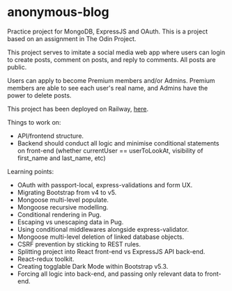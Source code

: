 # anonymous-blog

Practice project for MongoDB, ExpressJS and OAuth. This is a project based on an assignment in The Odin Project.

This project serves to imitate a social media web app where users can login to create posts, comment on posts, and reply to comments. All posts are public.

Users can apply to become Premium members and/or Admins. Premium members are able to see each user's real name, and Admins have the power to delete posts.

This project has been deployed on Railway, [here](http://anonymous-blog-production.up.railway.app).
<br/>

Things to work on:

- API/frontend structure.
- Backend should conduct all logic and minimise conditional statements on front-end (whether currentUser == userToLookAt, visibility of first_name and last_name, etc)

Learning points:

- OAuth with passport-local, express-validations and form UX.
- Migrating Bootstrap from v4 to v5.
- Mongoose multi-level populate.
- Mongoose recursive modelling.
- Conditional rendering in Pug.
- Escaping vs unescaping data in Pug.
- Using conditional middlewares alongside express-validator.
- Mongoose multi-level deletion of linked database objects.
- CSRF prevention by sticking to REST rules.
- Splitting project into React front-end vs ExpressJS API back-end.
- React-redux toolkit.
- Creating togglable Dark Mode within Bootstrap v5.3.
- Forcing all logic into back-end, and passing only relevant data to front-end.
